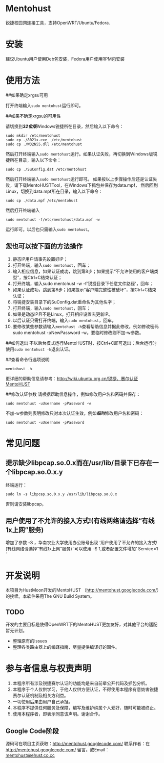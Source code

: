 # Mentohust

锐捷校园网连接工具，支持OpenWRT/Ubuntu/Fedora.


# 安装
建议Ubuntu用户使用Deb包安装，Fedora用户使用RPM包安装

# 使用方法

##如果确定xrgsu可用

打开终端输入`sudo mentohust`运行即可。

##如果不确定xrgsu的可用性

请切换到***32位版***Windows锐捷所在目录，然后输入以下命令：
```
sudo mkdir /etc/mentohust
sudo cp ./8021x.exe  /etc/mentohust
sudo cp ./W32N55.dll /etc/mentohust
```
然后打开终端输入`sudo mentohust`运行。如果认证失败，再切换到Windows版锐捷所在目录，输入以下命令：
```
sudo cp ./SuConfig.dat /etc/mentohust
```
然后打开终端输入`sudo mentohust`运行即可。
如果按以上步骤操作后还是认证失败，请下载MentoHUSTTool，在Windows下抓包并保存为data.mpf，
然后回到Linux，切换到data.mpf所在目录，输入以下命令：
```
sudo cp ./data.mpf /etc/mentohust
```
然后打开终端输入
```
sudo mentohust -f/etc/mentohust/data.mpf -w
```
运行即可。以后也只需输入`sudo mentohust`。

## 您也可以按下面的方法操作

1. 静态IP用户请事先设置好IP；
2. 打开终端，输入`sudo mentohust`，回车；
3. 输入相应信息，如果认证成功，跳到第8步；如果提示“不允许使用的客户端类型”，按Ctrl+C结束认证；
4. 打开终端，输入sudo mentohust -w -f'锐捷目录下任意文件路径'，回车；
5. 如果认证成功，跳到第8步；如果提示“客户端完整性被破坏”，按Ctrl+C结束认证；
6. 将锐捷安装目录下的SuConfig.dat重命名为其他名字；
7. 打开终端，输入`sudo mentohust`，回车；
8. 如果是动态IP且不是Linux，打开相应设置去更新IP。
9. 以后认证只需打开终端，输入`sudo mentohust`，回车。
10. 要修改某些参数请输入`mentohust -h`查看帮助信息并据此修改，例如修改密码sudo mentohust -pNewPassword -w，要临时修改则不加-w参数。

##如何退出
不以后台模式运行MentoHUST时，按Ctrl+C即可退出；后台运行时使用`sudo mentohust -k`退出认证。

##查看命令行选项说明
```
mentohust -h
```
更详细的帮助信息请参考：http://wiki.ubuntu.org.cn/锐捷、赛尔认证MentoHUST

##修改认证参数
请根据帮助信息操作，例如修改用户名和密码并保存：
```
sudo mentohust -uUsername -pPassword -w
```
不加-w参数则表明修改只对本次认证生效，例如***临时***修改用户名和密码：
```
sudo mentohust -uUsername -pPassword
```

# 常见问题

## 提示缺少libpcap.so.0.x而在/usr/lib/目录下已存在一个libpcap.so.0.x.y

终端运行：
```
sudo ln -s libpcap.so.0.x.y /usr/lib/libpcap.so.0.x
```

否则请安装libpcap。

## 用户使用了不允许的接入方式!(有线网络请选择“有线1x上网”服务)

增加了参数 -S ，华南农业大学使用办公账号出现 ‘用户使用了不允许的接入方式!(有线网络请选择“有线1x上网”服务) ’可以使用 -S 1,或者配置文件增加‘  Service=1 ’


# 开发说明
本项目为HustMoon开发的MentoHUST （<http://mentohust.googlecode.com/>）的接续。本软件采用The GNU Build System。

## TODO

开发的主要目标是使得OpenWRT下的MentoHUST更加友好，对其他平台的适配暂无计划。

* 整理原有的Issues
* 整理各类路由器上的编译指南，尽量提供编译好的固件。

# 参与者信息与权责声明

1. 本程序所有涉及锐捷赛尔认证的功能均是来自前辈公开代码及抓包分析。
2. 本程序于个人仅供学习，于他人仅供方便认证，不得使用本程序有意妨害锐捷赛尔认证机制及相关方利益。
3. 一切使用后果由用户自己承担。
4. 本程序不提供任何服务及保障，编写及维护纯属个人爱好，随时可能被终止。
5. 使用本程序者，即表示同意该声明。谢谢合作。

## Google Code阶段

源码可在项目主页获取：http://mentohust.googlecode.com/
联系作者：在 http://mentohust.googlecode.com/ 留言，或Email： mentohust@ehust.co.cc
